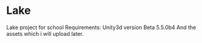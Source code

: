# Lake
Lake project for school
Requirements:
Unity3d version Beta 5.5.0b4
And the assets which i will upload later.
